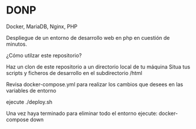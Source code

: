 # DONP
Docker, MariaDB, Nginx, PHP

Despliegue de un entorno de desarrollo web en php en cuestión de minutos.

¿Cómo utilzar este repositorio?

Haz un clon de este repositorio a un directorio local de tu máquina
Situa tus scripts y ficheros de desarrollo en el subdirectorio /html

Revisa docker-compose.yml para realizar los cambios que desees en las variables de entorno

ejecute ./deploy.sh


Una vez haya terminado para eliminar todo el entorno ejecute:
docker-compose down
